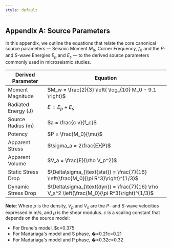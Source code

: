 ```yaml
---
style: default
---
```


## Appendix A: Source Parameters

In this appendix, we outline the equations that relate the core canonical source parameters — Seismic Moment $M_0$, Corner Frequency, $f_0$ and the *P*- and *S*-wave Energies $E_p$ and $E_s$ — to the derived source parameters commonly used in microseismic studies.

| Derived Parameter     | Equation                                                                                                  |
|-----------------------|-----------------------------------------------------------------------------------------------------------|
| Moment Magnitude      | $M_w = \frac{2}{3} \left( \log_{10} M_0 - 9.1 \right)$                                                   |
| Radiated Energy (J)      | $E = E_p + E_s$                                                                                          |
| Source Radius  (m)       | $a = \frac{c v}{f_c}$                                                            |
| Potency               | $P = \frac{M_0}{\mu}$                                                                                    |
| Apparent Stress       | $\sigma_a = 2\frac{E}{P}$                                                                              |
| Apparent Volume       | $V_a = \frac{E}{\rho V_p^2}$                                                                             |
| Static Stress Drop    | $\Delta\sigma_{\text{stat}} = \frac{7}{16} \left(\frac{M_0}{\pi R^3}\right)^{1/3}$                       |
| Dynamic Stress Drop   | $\Delta\sigma_{\text{dyn}} = \frac{7}{16} \rho V_s^2 \left(\frac{M_0}{\pi R^3}\right)^{1/3}$  |            |

**Note**: Where $\rho$ is the density, $V_p$ and $V_s$ are the *P*- and *S*-wave velocities expressed in m/s, and $\mu$ is the shear modulus. $c$ is a scaling constant that depends on the source model:

-   For Brune's model, $c=0.375
-   For Madariaga's model and S phase, �=0.21c=0.21
-   For Madariaga's model and P phase, �=0.32c=0.32
<!--stackedit_data:
eyJoaXN0b3J5IjpbMTI4NzU3NzY2OSwtODc5ODI0NTQ0LDE1NT
E2MjQyMDAsLTQ1NjYwMTk2NiwtMTk5NzgxMzA3OSwxNzQ0NjU2
NzldfQ==
-->